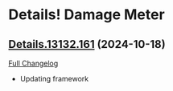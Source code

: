 # Details! Damage Meter

## [Details.13132.161](https://github.com/Tercioo/Details-Damage-Meter/tree/Details.13132.161) (2024-10-18)
[Full Changelog](https://github.com/Tercioo/Details-Damage-Meter/compare/Details.13131.161...Details.13132.161) 

- Updating framework  
